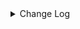 <details><summary> Change Log </summary>

| Change | Commit | Version |
| --- | --- | --- |
|[Improve][Connector-V2] Add customizable row delimiter support for text file processing (#9608)|https://github.com/apache/seatunnel/commit/7898e62e01|2.3.12|
|[Improve][Connector-V2] Support maxcompute sink writer with timestamp field type (#9234)|https://github.com/apache/seatunnel/commit/a513c495e3|2.3.12|
|[improve] update file connectors config (#9034)|https://github.com/apache/seatunnel/commit/8041d59dc2|2.3.11|
|[Improve][File] Add row_delimiter options into text file sink (#9017)|https://github.com/apache/seatunnel/commit/92aa855a34|2.3.11|
|Revert &quot; [improve] update localfile connector config&quot; (#9018)|https://github.com/apache/seatunnel/commit/cdc79e13ad|2.3.10|
| [improve] update localfile connector config (#8765)|https://github.com/apache/seatunnel/commit/def369a85f|2.3.10|
|[Feature][Connector-V2] Add `filename_extension` parameter for read/write file (#8769)|https://github.com/apache/seatunnel/commit/78b23c0ef5|2.3.10|
|[Improve] restruct connector common options (#8634)|https://github.com/apache/seatunnel/commit/f3499a6eeb|2.3.10|
|[Feature][File] Support config null format for text file read (#8109)|https://github.com/apache/seatunnel/commit/2dbf02df47|2.3.9|
|[Improve][Connector-V2] Change File Read/WriteStrategy `setSeaTunnelRowTypeInfo` to `setCatalogTable` (#7829)|https://github.com/apache/seatunnel/commit/6b5f74e524|2.3.9|
|[Feature][Restapi] Allow metrics information to be associated to logical plan nodes (#7786)|https://github.com/apache/seatunnel/commit/6b7c53d03c|2.3.9|
|[Feature][Connector-V2] Add Huawei Cloud OBS connector (#4578)|https://github.com/apache/seatunnel/commit/d266f4db64|2.3.6|

</details>
